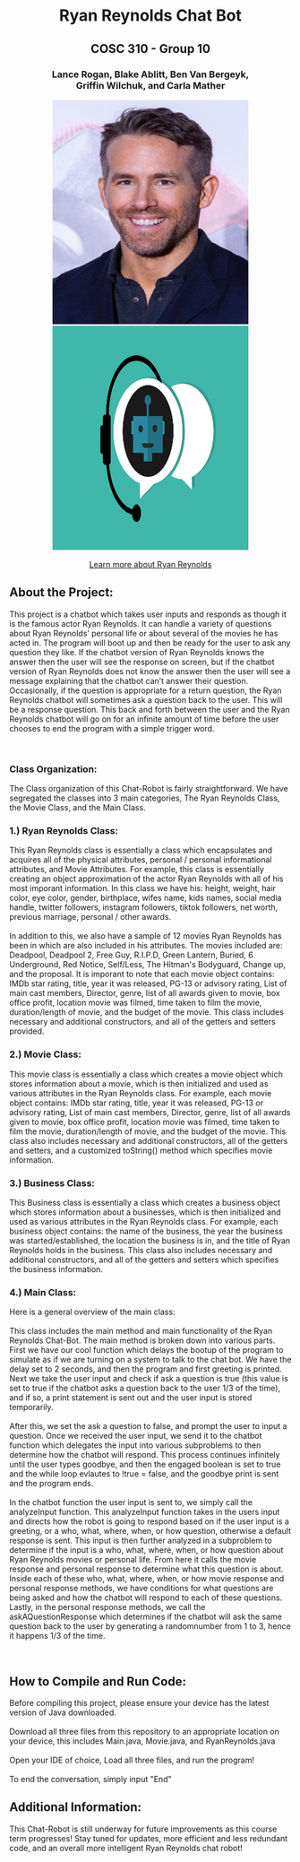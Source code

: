 <h1 align="center"> Ryan Reynolds Chat Bot </h1>
<h2 align="center"> COSC 310 - Group 10</h2>
<h3 align="center">Lance Rogan, Blake Ablitt, Ben Van Bergeyk, <br>Griffin Wilchuk, and Carla Mather </h3>
<p align="center">
<img src="images/ryan_reynolds.jpg" alt="hiking" width="350" height="400" />
<img src="images/chat_bot.jpg" alt="hiking" width="350" height="400" />
  
 <p align = "center"><a href="https://www.imdb.com/name/nm0005351/">Learn more about Ryan Reynolds</a>
 <h2>About the Project:</h2>
 <p>This project is a chatbot which takes user inputs and responds as though it is the famous actor Ryan Reynolds. It can handle a variety of questions about Ryan Reynolds’ personal life or about several of the movies he has acted in. The program will boot up and then be ready for the user to ask any question they like. If the chatbot version of Ryan Reynolds knows the answer then the user will see the response on screen, but if the chatbot version of Ryan Reynolds does not know the answer then the user will see a message explaining that the chatbot can’t answer their question. Occasionally, if the question is appropriate for a return question, the Ryan Reynolds chatbot will sometimes ask a question back to the user. This will be a response question. This back and forth between the user and the Ryan Reynolds chatbot will go on for an infinite amount of time before the user chooses to end the program with a simple trigger word.</p>
 <br>
 <h3>Class Organization:</h3>
 <p>The Class organization of this Chat-Robot is fairly straightforward. We have segregated the classes into 3 main categories, The Ryan Reynolds Class, the Movie Class, and the Main Class.</p>
 <h3>1.) Ryan Reynolds Class:</h3>
 <p>This Ryan Reynolds class is essentially a class which encapsulates and acquires all of the physical attributes, personal / personal informational attributes, and Movie Attributes. For example, this class is essentially creating an object approximation of the actor Ryan Reynolds with all of his most imporant information. In this class we have his: height, weight, hair color, eye color, gender, birthplace, wifes name, kids names, social media handle, twitter followers, instagram followers, tiktok followers, net worth, previous marriage, personal / other awards. <br><br>In addition to this, we also have a sample of 12 movies Ryan Reynolds has been in which are also included in his attributes. The movies included are: Deadpool, Deadpool 2, Free Guy, R.I.P.D, Green Lantern, Buried, 6 Underground, Red Notice, Self/Less, The Hitman's Bodyguard, Change up, and the proposal. It is imporant to note that each movie object contains: IMDb star rating, title, year it was released, PG-13 or advisory rating, List of main cast members, Director, genre, list of all awards given to movie, box office profit, location movie was filmed, time taken to film the movie, duration/length of movie, and the budget of the movie. This class includes necessary and additional constructors, and all of the getters and setters provided.</p>
 <h3>2.) Movie Class:</h3>
 <p>This movie class is essentially a class which creates a movie object which stores information about a movie, which is then initialized and used as various attributes in the Ryan Reynolds class. For example, each movie object contains: IMDb star rating, title, year it was released, PG-13 or advisory rating, List of main cast members, Director, genre, list of all awards given to movie, box office profit, location movie was filmed, time taken to film the movie, duration/length of movie, and the budget of the movie. This class also includes necessary and additional constructors, all of the getters and setters, and a customized toString() method which specifies movie information.</p>
  <h3>3.) Business Class:</h3>
 <p>This Business class is essentially a class which creates a business object which stores information about a businesses, which is then initialized and used as various attributes in the Ryan Reynolds class. For example, each business object contains: the name of the business, the year the business was started/established, the location the business is in, and the title of Ryan Reynolds holds in the business. This class also includes necessary and additional constructors, and all of the getters and setters which specifies the business information.</p>
 <h3>4.) Main Class:</h3>
 <p>Here is a general overview of the main class: <br><br>This class includes the main method and main functionality of the Ryan Reynolds Chat-Bot. The main method is broken down into various parts. First we have our cool function which delays the bootup of the program to simulate as if we are turning on a system to talk to the chat bot. We have the delay set to 2 seconds, and then the program and first greeting is printed. Next we take the user input and check if ask a question is true (this value is set to true if the chatbot asks a question back to the user 1/3 of the time), and if so, a print statement is sent out and the user input is stored temporarily. <br><br>After this, we set the ask a question to false, and prompt the user to input a question. Once we received the user input, we send it to the chatbot function which delegates the input into various subproblems to then determine how the chatbot will respond. This process continues infinitely until the user types goodbye, and then the engaged boolean is set to true and the while loop evlautes to !true = false, and the goodbye print is sent and the program ends. <br><br>In the chatbot function the user input is sent to, we simply call the analyzeInput function. This analyzeInput function takes in the users input and directs how the robot is going to respond based on if the user input is a greeting, or a who, what, where, when, or how question, otherwise a default response is sent. This input is then further analyzed in a subproblem to determine if the input is a who, what, where, when, or how question about Ryan Reynolds movies or personal life. From here it calls the movie response and personal response to determine what this question is about. Inside each of these who, what, where, when, or how movie response and personal response methods, we have conditions for what questions are being asked and how the chatbot will respond to each of these questions. Lastly, in the personal response methods, we call the askAQuestionResponse which determines if the chatbot will ask the same question back to the user by generating a randomnumber from 1 to 3, hence it happens 1/3 of the time. </p>
 <br>
 <h2>How to Compile and Run Code:</h2>
 <p>Before compiling this project, please ensure your device has the latest version of Java downloaded. <br><br>
Download all three files from this repository to an appropriate location on your device, this includes Main.java, Movie.java, and RyanReynolds.java <br><br>
Open your IDE of choice, Load all three files, and run the program! <br><br>
To end the conversation, simply input "End"</p>
 
  <h2>Additional Information:</h2>
 <p>This Chat-Robot is still underway for future improvements as this course term progresses! Stay tuned for updates, more efficient and less redundant code, and an overall more intelligent Ryan Reynolds chat robot!</p>
